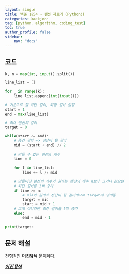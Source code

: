 ```yaml
---
layout: single
title: 백준 1654 - 랜선 자르기 (Python3)
categories: baekjoon
tag: [python, algorithm, coding_test]
toc: true 
author_profile: false
sidebar:
    nav: "docs"
---
```


## 코드

```python
k, n = map(int, input().split())

line_list = []

for _ in range(k):
    line_list.append(int(input()))
    
# 기준으로 할 최단 길이, 최장 길이 설정
start = 1
end = max(line_list)

# 최대 랜선의 길이
target = 0

while(start <= end):
    # 중간 길이 => 정답이 될 길이
    mid = (start + end) // 2
    
    # 만들 수 있는 랜선의 개수
    line = 0
    
    for l in line_list:
        line += l // mid
    
    # 만들어진 랜선의 개수가 원하는 랜선의 개수 n보다 크거나 같으면
    # 최단 길이를 1씩 증가
    if line >= n:
        # mid의 길이가 정답이 될 길이이므로 target에 넣어줌
        target = mid
        start = mid + 1
    # 그게 아니라면 최장 길이를 1씩 증가
    else:
        end = mid - 1
        
print(target)
```



## 문제 해설

전형적인 **이진탐색** 문제이다.

***[이진 탐색](https://yangwon-park.github.io/cote/Cote_Binary_Search/)***


